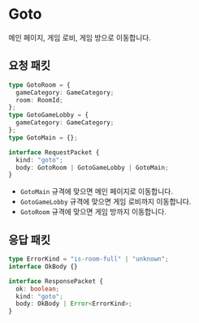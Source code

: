 # Goto

메인 페이지, 게임 로비, 게임 방으로 이동합니다.

## 요청 패킷

```typescript
type GotoRoom = {
  gameCategory: GameCategory;
  room: RoomId;
};
type GotoGameLobby = {
  gameCategory: GameCategory;
};
type GotoMain = {};

interface RequestPacket {
  kind: "goto";
  body: GotoRoom | GotoGameLobby | GotoMain;
}
```

- `GotoMain` 규격에 맞으면 메인 페이지로 이동합니다.
- `GotoGameLobby` 규격에 맞으면 게임 로비까지 이동합니다.
- `GotoRoom` 규격에 맞으면 게임 방까지 이동합니다.

## 응답 패킷

```typescript
type ErrorKind = "is-room-full" | "unknown";
interface OkBody {}

interface ResponsePacket {
  ok: boolean;
  kind: "goto";
  body: OkBody | Error<ErrorKind>;
}
```
